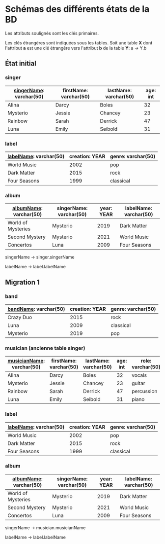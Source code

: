 # Schémas des différents états de la BD

Les attributs soulignés sont les clés primaires.

Les clés étrangères sont indiquées sous les tables. Soit une table **X** dont l'attribut **a** est une clé étrangère vers l'attribut **b** de la table **Y**:
a -> Y.b

## État initial

### singer

| **<ins>singerName</ins>**: varchar(50) | **firstName**: varchar(50) | **lastName**: varchar(50) | **age**: int |
| --- | --- | --- | --- |
| Alina | Darcy | Boles | 32 |
| Mysterio | Jessie | Chancey | 23 |
| Rainbow | Sarah | Derrick | 47 |
| Luna | Emily | Seibold | 31 |


### label

| **<ins>labelName</ins>**: varchar(50) | **creation**: YEAR | **genre**: varchar(50) |
| --- | --- | --- |
| World Music | 2002 | pop |
| Dark Matter | 2015 | rock |
| Four Seasons | 1999 | classical |


### album

| **<ins>albumName</ins>**: varchar(50) | **singerName**: varchar(50) | **year**: YEAR | **labelName**: varchar(50) |
| --- | --- | --- | --- |
| World of Mysteries | Mysterio | 2019 | Dark Matter |
| Second Mystery | Mysterio | 2021 | World Music |
| Concertos | Luna | 2009 | Four Seasons |


singerName -> singer.singerName

labelName -> label.labelName


## Migration 1

### band

| **<ins>bandName</ins>**: varchar(50) | **creation**: YEAR | **genre**: varchar(50) |
| --- | --- | --- |
| Crazy Duo | 2015 | rock |
| Luna | 2009 | classical |
| Mysterio | 2019 | pop |


### musician (ancienne table singer)

| **<ins>musicianName</ins>**: varchar(50) | **firstName**: varchar(50) | **lastName**: varchar(50) | **age**: int | role: varchar(50) | bandName: varchar(50) |
| --- | --- | --- | --- | --- | --- |
| Alina | Darcy | Boles | 32 | vocals | Crazy Duo |
| Mysterio | Jessie | Chancey | 23 | guitar | Mysterio |
| Rainbow | Sarah | Derrick | 47 | percussion | Crazy Duo |
| Luna | Emily | Seibold | 31 | piano | Luna |


### label

| **<ins>labelName</ins>**: varchar(50) | **creation**: YEAR | **genre**: varchar(50) |
| --- | --- | --- |
| World Music | 2002 | pop |
| Dark Matter | 2015 | rock |
| Four Seasons | 1999 | classical |


### album

| **<ins>albumName</ins>**: varchar(50) | **singerName**: varchar(50) | **year**: YEAR | **labelName**: varchar(50) |
| --- | --- | --- | --- |
| World of Mysteries | Mysterio | 2019 | Dark Matter |
| Second Mystery | Mysterio | 2021 | World Music |
| Concertos | Luna | 2009 | Four Seasons |


singerName -> musician.musicianName

labelName -> label.labelName